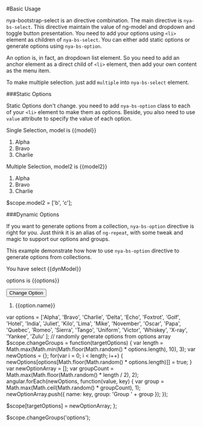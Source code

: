 #Basic Usage

nya-bootstrap-select is an directive combination. The main directive is `nya-bs-select`. This directive maintain the value of ng-model and dropdown and toggle button presentation.
You need to add your options using `<li>` element as children of `nya-bs-select`. You can either add static options or generate options using `nya-bs-option`.

An option is, in fact, an dropdown list element. So you need to add an anchor element as a direct child of `<li>` element, then add your own content as the menu item.

To make multiple selection. just add `multiple` into `nya-bs-select` element.

###Static Options

Static Options don't change. you need to add `nya-bs-option` class to each of your `<li>` element to make them as options. Beside, you also need to use `value` attribute to specify the value of each option.

<example>
<file name="index.html">
<p class="alert-info">Single Selection, model is <span>{{model}}</span></p>
<ol id="singleSelection" class="nya-bs-select" ng-model="model">
  <li class="nya-bs-option" value="a">
    <a>Alpha</a>
  </li>
  <li class="nya-bs-option" value="b">
    <a>Bravo</a>
  </li>
  <li class="nya-bs-option" value="c">
    <a>Charlie</a>
  </li>
</ol>
<p class="alert-info">Multiple Selection, model2 is <span>{{model2}}</span></p>
<ol id="multipleSelection" class="nya-bs-select" ng-model="model2" multiple>
  <li class="nya-bs-option" value="a">
    <a>Alpha</a>
  </li>
  <li class="nya-bs-option" value="b">
    <a>Bravo</a>
  </li>
  <li class="nya-bs-option" value="c">
    <a>Charlie</a>
  </li>
</ol>
</file>
<file name="script.js">
$scope.model2 = ['b', 'c'];
</file>
</example>


###Dynamic Options

If you want to generate options from a collection, `nya-bs-option` directive is right for you. Just think it is an alias of `ng-repeat`, with some tweak and magic to support our options and groups.

This example demonstrate how how to use `nya-bs-option` directive to generate options from collections.

<example>
<file name="index.html">
<form class="form-inline">
  <p class="alert-info"> You have select {{dynModel}}</p>
  <p class="alert-info"> options is {{options}}</p>
  <button class="btn btn-default" ng-click="changeGroups('options')">Change Option</button>
  <ol class="nya-bs-select" ng-model="dynModel">
    <li nya-bs-option="option in options">
      <a>
        {{option.name}}
      </a>
    </li>
  </ol>
</form>
</file>
<file name="script.js">
var options = ['Alpha', 'Bravo', 'Charlie', 'Delta',
  'Echo', 'Foxtrot', 'Golf', 'Hotel', 'India', 'Juliet', 'Kilo', 'Lima',
  'Mike', 'November', 'Oscar', 'Papa', 'Quebec', 'Romeo', 'Sierra',
  'Tango', 'Uniform', 'Victor', 'Whiskey', 'X-ray', 'Yankee', 'Zulu'
];
// randomly generate options from options array
$scope.changeGroups = function(targetOptions) {
  var length = Math.max(Math.min(Math.floor(Math.random() * options.length), 10), 3);
  var newOptions = {};
  for(var i = 0; i < length; i++) {
    newOptions[options[Math.floor(Math.random() * options.length)]] = true;
  }
  var newOptionArray = [];
  var groupCount = Math.max(Math.floor(Math.random() * length / 2), 2);
  angular.forEach(newOptions, function(value, key) {
    var group = Math.max(Math.ceil(Math.random() * groupCount), 1);
    newOptionArray.push({
      name: key,
      group: 'Group ' + group
    });
  });

  $scope[targetOptions] = newOptionArray;
};


$scope.changeGroups('options');

</file>
</example>
